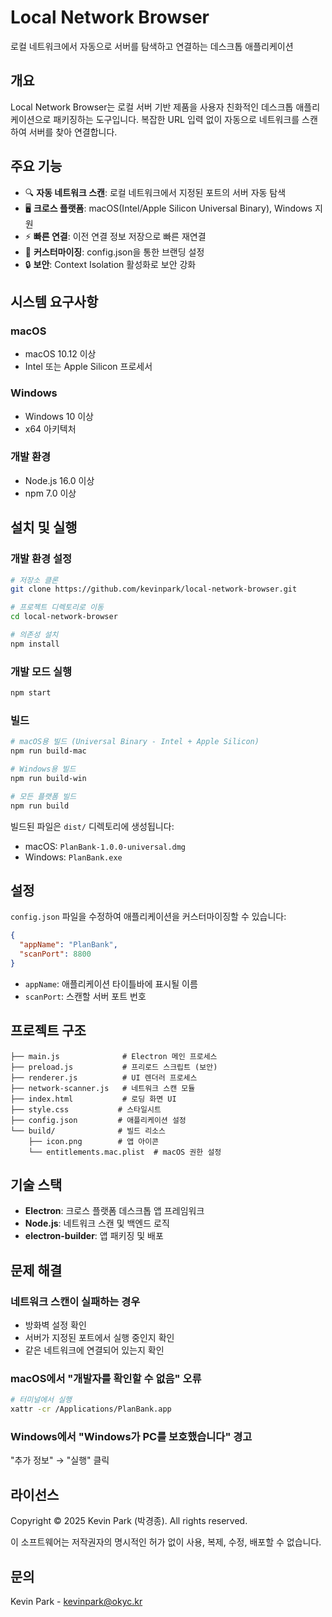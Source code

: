 # Local Network Browser

로컬 네트워크에서 자동으로 서버를 탐색하고 연결하는 데스크톱 애플리케이션

## 개요

Local Network Browser는 로컬 서버 기반 제품을 사용자 친화적인 데스크톱 애플리케이션으로 패키징하는 도구입니다. 복잡한 URL 입력 없이 자동으로 네트워크를 스캔하여 서버를 찾아 연결합니다.

## 주요 기능

- 🔍 **자동 네트워크 스캔**: 로컬 네트워크에서 지정된 포트의 서버 자동 탐색
- 🖥️ **크로스 플랫폼**: macOS(Intel/Apple Silicon Universal Binary), Windows 지원
- ⚡ **빠른 연결**: 이전 연결 정보 저장으로 빠른 재연결
- 🎨 **커스터마이징**: config.json을 통한 브랜딩 설정
- 🔒 **보안**: Context Isolation 활성화로 보안 강화

## 시스템 요구사항

### macOS
- macOS 10.12 이상
- Intel 또는 Apple Silicon 프로세서

### Windows
- Windows 10 이상
- x64 아키텍처

### 개발 환경
- Node.js 16.0 이상
- npm 7.0 이상

## 설치 및 실행

### 개발 환경 설정

```bash
# 저장소 클론
git clone https://github.com/kevinpark/local-network-browser.git

# 프로젝트 디렉토리로 이동
cd local-network-browser

# 의존성 설치
npm install
```

### 개발 모드 실행

```bash
npm start
```

### 빌드

```bash
# macOS용 빌드 (Universal Binary - Intel + Apple Silicon)
npm run build-mac

# Windows용 빌드
npm run build-win

# 모든 플랫폼 빌드
npm run build
```

빌드된 파일은 `dist/` 디렉토리에 생성됩니다:
- macOS: `PlanBank-1.0.0-universal.dmg`
- Windows: `PlanBank.exe`

## 설정

`config.json` 파일을 수정하여 애플리케이션을 커스터마이징할 수 있습니다:

```json
{
  "appName": "PlanBank",
  "scanPort": 8800
}
```

- `appName`: 애플리케이션 타이틀바에 표시될 이름
- `scanPort`: 스캔할 서버 포트 번호


## 프로젝트 구조

```
├── main.js              # Electron 메인 프로세스
├── preload.js           # 프리로드 스크립트 (보안)
├── renderer.js          # UI 렌더러 프로세스
├── network-scanner.js   # 네트워크 스캔 모듈
├── index.html           # 로딩 화면 UI
├── style.css           # 스타일시트
├── config.json         # 애플리케이션 설정
└── build/              # 빌드 리소스
    ├── icon.png        # 앱 아이콘
    └── entitlements.mac.plist  # macOS 권한 설정
```

## 기술 스택

- **Electron**: 크로스 플랫폼 데스크톱 앱 프레임워크
- **Node.js**: 네트워크 스캔 및 백엔드 로직
- **electron-builder**: 앱 패키징 및 배포


## 문제 해결

### 네트워크 스캔이 실패하는 경우
- 방화벽 설정 확인
- 서버가 지정된 포트에서 실행 중인지 확인
- 같은 네트워크에 연결되어 있는지 확인

### macOS에서 "개발자를 확인할 수 없음" 오류
```bash
# 터미널에서 실행
xattr -cr /Applications/PlanBank.app
```

### Windows에서 "Windows가 PC를 보호했습니다" 경고
"추가 정보" → "실행" 클릭

## 라이선스

Copyright © 2025 Kevin Park (박경종). All rights reserved.

이 소프트웨어는 저작권자의 명시적인 허가 없이 사용, 복제, 수정, 배포할 수 없습니다.

## 문의

Kevin Park - kevinpark@okyc.kr

